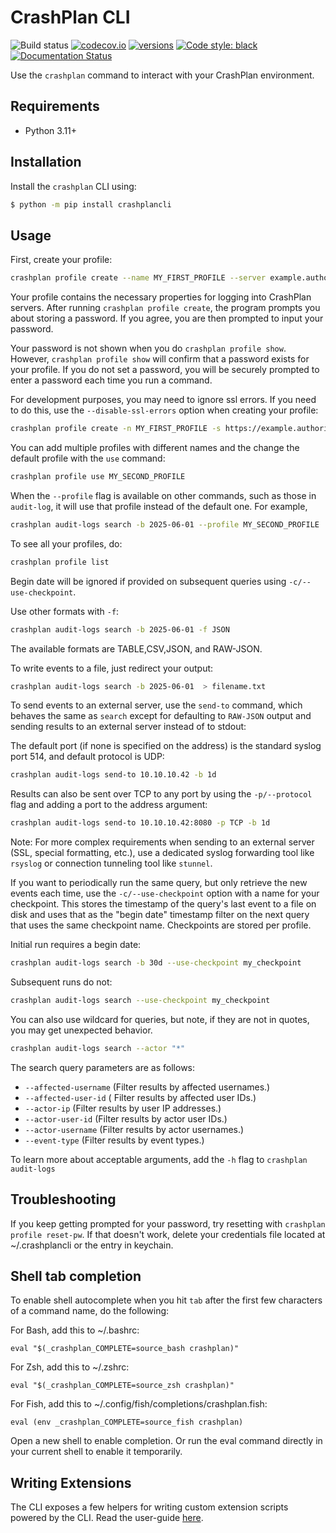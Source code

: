 # CrashPlan CLI

![Build status](https://github.com/CrashPlan-Labs/crashplancli/workflows/build/badge.svg)
[![codecov.io](https://codecov.io/github/crashplan/crashplancli/coverage.svg?branch=main)](https://codecov.io/github/crashplan/crashplancli?branch=master)
[![versions](https://img.shields.io/pypi/pyversions/crashplancli.svg)](https://pypi.org/project/crashplancli/)
[![Code style: black](https://img.shields.io/badge/code%20style-black-000000.svg)](https://github.com/psf/black)
[![Documentation Status](https://readthedocs.org/projects/crashplancli/badge/?version=latest)](https://clidocs.crashplan.com/en/latest/?badge=latest)

Use the `crashplan` command to interact with your CrashPlan environment.

## Requirements

- Python 3.11+

## Installation

Install the `crashplan` CLI using:

```bash
$ python -m pip install crashplancli
```

## Usage

First, create your profile:
```bash
crashplan profile create --name MY_FIRST_PROFILE --server example.authority.com --username security.admin@example.com
```

Your profile contains the necessary properties for logging into CrashPlan servers. After running `crashplan profile create`,
the program prompts you about storing a password. If you agree, you are then prompted to input your password.

Your password is not shown when you do `crashplan profile show`. However, `crashplan profile show` will confirm that a
password exists for your profile. If you do not set a password, you will be securely prompted to enter a password each
time you run a command.

For development purposes, you may need to ignore ssl errors. If you need to do this, use the `--disable-ssl-errors`
option when creating your profile:

```bash
crashplan profile create -n MY_FIRST_PROFILE -s https://example.authority.com -u security.admin@example.com --disable-ssl-errors
```

You can add multiple profiles with different names and the change the default profile with the `use` command:

```bash
crashplan profile use MY_SECOND_PROFILE
```

When the `--profile` flag is available on other commands, such as those in `audit-log`, it will use that profile
instead of the default one. For example,

```bash
crashplan audit-logs search -b 2025-06-01 --profile MY_SECOND_PROFILE
```

To see all your profiles, do:

```bash
crashplan profile list
```

Begin date will be ignored if provided on subsequent queries using `-c/--use-checkpoint`.

Use other formats with `-f`:

```bash
crashplan audit-logs search -b 2025-06-01 -f JSON
```

The available formats are TABLE,CSV,JSON, and RAW-JSON.

To write events to a file, just redirect your output:

```bash
crashplan audit-logs search -b 2025-06-01  > filename.txt
```

To send events to an external server, use the `send-to` command, which behaves the same as `search` except for defaulting
to `RAW-JSON` output and sending results to an external server instead of to stdout:

The default port (if none is specified on the address) is the standard syslog port 514, and default protocol is UDP:

```bash
crashplan audit-logs send-to 10.10.10.42 -b 1d
```

Results can also be sent over TCP to any port by using the `-p/--protocol` flag and adding a port to the address argument:

```bash
crashplan audit-logs send-to 10.10.10.42:8080 -p TCP -b 1d
```

Note: For more complex requirements when sending to an external server (SSL, special formatting, etc.), use a dedicated
syslog forwarding tool like `rsyslog` or connection tunneling tool like `stunnel`.

If you want to periodically run the same query, but only retrieve the new events each time, use the
`-c/--use-checkpoint` option with a name for your checkpoint. This stores the timestamp of the query's last event to a
file on disk and uses that as the "begin date" timestamp filter on the next query that uses the same checkpoint name.
Checkpoints are stored per profile.

Initial run requires a begin date:
```bash
crashplan audit-logs search -b 30d --use-checkpoint my_checkpoint
```

Subsequent runs do not:
```bash
crashplan audit-logs search --use-checkpoint my_checkpoint
```

You can also use wildcard for queries, but note, if they are not in quotes, you may get unexpected behavior.

```bash
crashplan audit-logs search --actor "*"
```

The search query parameters are as follows:

- `--affected-username` (Filter results by affected usernames.)
- `--affected-user-id` ( Filter results by affected user IDs.)
- `--actor-ip` (Filter results by user IP addresses.)
- `--actor-user-id` (Filter results by actor user IDs.)
- `--actor-username` (Filter results by actor usernames.)
- `--event-type` (Filter results by event types.)

To learn more about acceptable arguments, add the `-h` flag to `crashplan audit-logs`

## Troubleshooting

If you keep getting prompted for your password, try resetting with `crashplan profile reset-pw`.
If that doesn't work, delete your credentials file located at ~/.crashplancli or the entry in keychain.

## Shell tab completion

To enable shell autocomplete when you hit `tab` after the first few characters of a command name, do the following:

For Bash, add this to ~/.bashrc:

```
eval "$(_crashplan_COMPLETE=source_bash crashplan)"
```

For Zsh, add this to ~/.zshrc:

```
eval "$(_crashplan_COMPLETE=source_zsh crashplan)"
```

For Fish, add this to ~/.config/fish/completions/crashplan.fish:

```
eval (env _crashplan_COMPLETE=source_fish crashplan)
```

Open a new shell to enable completion. Or run the eval command directly in your current shell to enable it temporarily.


## Writing Extensions

The CLI exposes a few helpers for writing custom extension scripts powered by the CLI. Read the user-guide [here](https://clidocs.crashplan.com/en/feature-extension_scripts/userguides/extensions.html).
